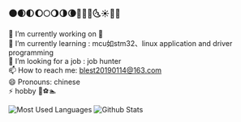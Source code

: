 ### 🌑🌒🌓🌔🌕🌖🌗🌘🌙🌚🌛🌜☀️🌝🌞
🔭 I’m currently working on 🏫  
🌱 I’m currently learning : mcu如stm32、linux application and driver programming  
🤔 I’m looking for a job : job hunter  
📫 How to reach me: blest20190114@163.com  
😄 Pronouns: chinese  
⚡ hobby 🏀⚽🏊  

![Most Used Languages](https://github-readme-stats.vercel.app/api/top-langs/?username=yeapCHEN&theme=dark&layout=compact)
![Github Stats](https://github-readme-stats.vercel.app/api?username=yeapCHEN&show_icons=true&theme=dark&count_private=true)

<!--
**yeapCHEN/yeapCHEN** is a ✨ _special_ ✨ repository because its `README.md` (this file) appears on your GitHub profile.

Here are some ideas to get you started:

- 🔭 I’m currently working on ...
- 🌱 I’m currently learning ...
- 👯 I’m looking to collaborate on ...
- 🤔 I’m looking for help with ...
- 💬 Ask me about ...
- 📫 How to reach me: ...
- 😄 Pronouns: ...
- ⚡ Fun fact: ...




